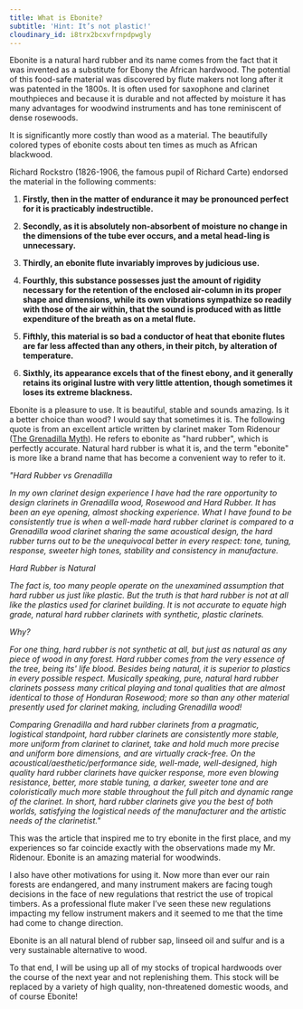 ```yaml
---
title: What is Ebonite?
subtitle: 'Hint: It’s not plastic!'
cloudinary_id: i8trx2bcxvfrnpdpwgly
---
```


Ebonite is a natural hard rubber and its name comes from the fact that it was invented as a substitute for Ebony the African hardwood. The potential of this food-safe material was discovered by flute makers not long after it was patented in the 1800s. It is often used for saxophone and clarinet mouthpieces and because it is durable and not affected by moisture it has many advantages for woodwind instruments and has tone reminiscent of dense rosewoods.

It is significantly more costly than wood as a material. The beautifully colored types of ebonite costs about ten times as much as African blackwood.

Richard Rockstro (1826-1906, the famous pupil of Richard Carte) endorsed the material in the following comments:

1. **Firstly, then in the matter of endurance it may be pronounced perfect for it is practicably indestructible. **

2. **Secondly, as it is absolutely non-absorbent of moisture no change in the dimensions of the tube ever occurs, and a metal head-ling is unnecessary. **

3. **Thirdly, an ebonite flute invariably improves by judicious use. **

4. **Fourthly, this substance possesses just the amount of rigidity necessary for the retention of the enclosed air-column in its proper shape and dimensions, while its own vibrations sympathize so readily with those of the air within, that the sound is produced with as little expenditure of the breath as on a metal flute.**

5. **Fifthly, this material is so bad a conductor of heat that ebonite flutes are far less affected than any others, in their pitch, by alteration of temperature. **

6. **Sixthly, its appearance excels that of the finest ebony, and it generally retains its original lustre with very little attention, though sometimes it loses its extreme blackness. **

Ebonite is a pleasure to use.  It is beautiful, stable and sounds amazing.  Is it a better choice than wood?  I would say that sometimes it is.  The following quote is from an excellent article written by clarinet maker Tom Ridenour ([The Grenadilla Myth](http://ridenourclarinetproducts.com/the-grenadilla-myth.html)).  He refers to ebonite as "hard rubber", which is perfectly accurate.  Natural hard rubber is what it is, and the term "ebonite" is more like a brand name that has become a convenient way to refer to it.

*"Hard Rubber vs Grenadilla*

*In my own clarinet design experience I have had the rare opportunity to design clarinets in Grenadilla wood, Rosewood and Hard Rubber. It has been an eye opening, almost shocking experience. What I have found to be consistently true is when a well-made hard rubber clarinet is compared to a Grenadilla wood clarinet sharing the same acoustical design, the hard rubber turns out to be the unequivocal better in every respect: tone, tuning, response, sweeter high tones, stability and consistency in manufacture.*

*Hard Rubber is Natural*

*The fact is, too many people operate on the unexamined assumption that hard rubber us just like plastic. But the truth is that hard rubber is not at all like the plastics used for clarinet building. It is not accurate to equate high grade, natural hard rubber clarinets with synthetic, plastic clarinets.*

*Why?*

*For one thing, hard rubber is not synthetic at all, but just as natural as any piece of wood in any forest. Hard rubber comes from the very essence of the tree, being its' life blood. Besides being natural, it is superior to plastics in every possible respect. Musically speaking, pure, natural hard rubber clarinets possess many critical playing and tonal qualities that are almost identical to those of Honduran Rosewood; more so than any other material presently used for clarinet making, including Grenadilla wood!*

*Comparing Grenadilla and hard rubber clarinets from a pragmatic, logistical standpoint, hard rubber clarinets are consistently more stable, more uniform from clarinet to clarinet, take and hold much more precise and uniform bore dimensions, and are virtually crack-free. On the acoustical/aesthetic/performance side, well-made, well-designed, high quality hard rubber clarinets have quicker response, more even blowing resistance, better, more stable tuning, a darker, sweeter tone and are coloristically much more stable throughout the full pitch and dynamic range of the clarinet. In short, hard rubber clarinets give you the best of both worlds, satisfying the logistical needs of the manufacturer and the artistic needs of the clarinetist."*

This was the article that inspired me to try ebonite in the first place, and my experiences so far coincide exactly with the observations made my Mr. Ridenour.  Ebonite is an amazing material for woodwinds.

I also have other motivations for using it.  Now more than ever our rain forests are endangered, and many instrument makers are facing tough decisions in the face of new regulations that restrict the use of tropical timbers.  As a professional flute maker I’ve seen these new regulations impacting my fellow instrument makers and it seemed to me that the time had come to change direction.  

Ebonite is an all natural blend of rubber sap, linseed oil and sulfur and is a very sustainable alternative to wood.

To that end,  I will be using up all of my stocks of tropical hardwoods over the course of the next year and not replenishing them. This stock will be replaced by a variety of high quality, non-threatened domestic woods, and of course Ebonite!
